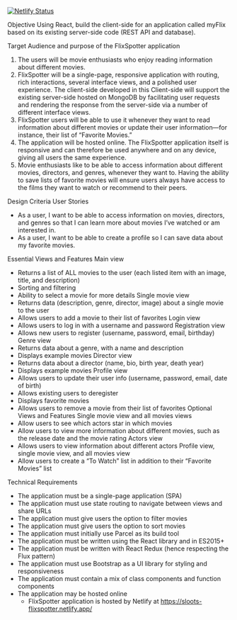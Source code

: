 [![Netlify Status](https://api.netlify.com/api/v1/badges/98772c43-1cea-4cfa-9480-78c8da7f36c7/deploy-status)](https://app.netlify.com/sites/sloots-flixspotter/deploys)

Objective
Using React, build the client-side for an application called myFlix based on its existing
server-side code (REST API and database).

Target Audience and purpose of the FlixSpotter application
1. The users will be movie enthusiasts who enjoy
  reading information about different movies.
2. FlixSpotter will be a single-page, responsive application with routing, rich interactions, several
  interface views, and a polished user experience. The client-side developed in this
  Client-side will support the existing server-side hosted on MongoDB by facilitating user
  requests and rendering the response from the server-side via a number of different
  interface views.
3. FlixSpotter users will be able to use it whenever they want to read information about
  different movies or update their user information—for instance, their list of “Favorite
  Movies.”
4. The application will be hosted online. The FlixSpotter application itself is responsive
  and can therefore be used anywhere and on any device, giving all users the same
  experience.
5. Movie enthusiasts like to be able to access information about different movies,
  directors, and genres, whenever they want to. Having the ability to save lists of favorite
  movies will ensure users always have access to the films they want to watch or
  recommend to their peers.

Design Criteria
User Stories
* As a user, I want to be able to access information on movies, directors, and genres so
  that I can learn more about movies I’ve watched or am interested in.
* As a user, I want to be able to create a profile so I can save data about my favorite
  movies.

Essential Views and Features
Main view
* Returns a list of ALL movies to the user (each listed item with an image, title, and
  description)
* Sorting and filtering
* Ability to select a movie for more details
Single movie view
* Returns data (description, genre, director, image) about a single movie to the user
* Allows users to add a movie to their list of favorites
Login view
* Allows users to log in with a username and password
Registration view
* Allows new users to register (username, password, email, birthday)
Genre view
* Returns data about a genre, with a name and description
* Displays example movies
Director view
* Returns data about a director (name, bio, birth year, death year)
* Displays example movies
Profile view
* Allows users to update their user info (username, password, email, date of birth)
* Allows existing users to deregister
* Displays favorite movies
* Allows users to remove a movie from their list of favorites
Optional Views and Features
Single movie view and all movies views
* Allow users to see which actors star in which movies
* Allow users to view more information about different movies, such as the release date
  and the movie rating
Actors view
* Allows users to view information about different actors
Profile view, single movie view, and all movies view
* Allow users to create a “To Watch” list in addition to their “Favorite Movies” list

Technical Requirements
* The application must be a single-page application (SPA)
* The application must use state routing to navigate between views and share URLs
* The application must give users the option to filter movies
* The application must give users the option to sort movies
* The application must initially use Parcel as its build tool
* The application must be written using the React library and in ES2015+
* The application must be written with React Redux (hence respecting the Flux pattern)
* The application must use Bootstrap as a UI library for styling and responsiveness
* The application must contain a mix of class components and function components
* The application may be hosted online
    * FlixSpotter application is hosted by Netlify at https://sloots-flixspotter.netlify.app/

